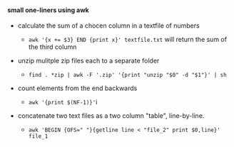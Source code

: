 #### small one-liners using awk 

- calculate the sum of a chocen column in a textfile of numbers 
	- `awk '{x += $3} END {print x}' textfile.txt` will return the sum of the third column 

- unzip mulitple zip files each to a separate folder 
	- `find . *zip | awk -F '.zip' '{print "unzip "$0" -d "$1"}' | sh`

- count elements from the end backwards 
	- `awk '{print $(NF-1)}'`i

- concatenate two text files as a two column "table", line-by-line.
	- `awk 'BEGIN {OFS=" "}{getline line < "file_2" print $0,line}' file_1`

